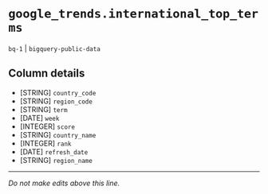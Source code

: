 # `google_trends.international_top_terms`
`bq-1` | `bigquery-public-data`

## Column details
* [STRING]    `country_code`
* [STRING]    `region_code`
* [STRING]    `term`
* [DATE]      `week`
* [INTEGER]   `score`
* [STRING]    `country_name`
* [INTEGER]   `rank`
* [DATE]      `refresh_date`
* [STRING]    `region_name`

-------------------------------------------------------------------------------
*Do not make edits above this line.*
